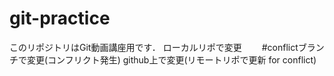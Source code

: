 # git-practice
このリポジトリはGit動画講座用です．
ローカルリポで変更　　
#conflictブランチで変更(コンフリクト発生)
github上で変更(リモートリポで更新 for conflict)
